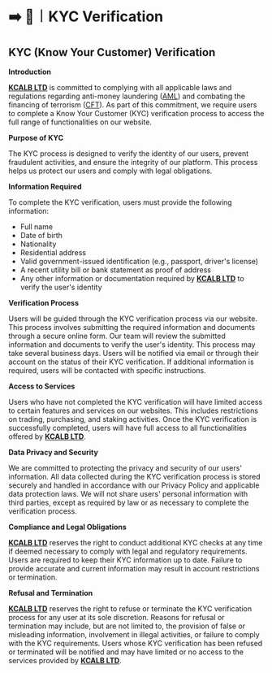 # ➡️ 🪪︱KYC Verification



## KYC (Know Your Customer) Verification

**Introduction**

[**KCALB LTD**](https://find-and-update.company-information.service.gov.uk/company/14132246) is committed to complying with all applicable laws and regulations regarding anti-money laundering ([AML](https://www.fca.org.uk/firms/financial-crime/money-laundering-regulations)) and combating the financing of terrorism ([CFT](https://www.gov.uk/government/publications/countering-terrorist-financing/countering-terrorist-financing)). As part of this commitment, we require users to complete a Know Your Customer (KYC) verification process to access the full range of functionalities on our website.

**Purpose of KYC**

The KYC process is designed to verify the identity of our users, prevent fraudulent activities, and ensure the integrity of our platform. This process helps us protect our users and comply with legal obligations.

**Information Required**

To complete the KYC verification, users must provide the following information:

* Full name
* Date of birth
* Nationality
* Residential address
* Valid government-issued identification (e.g., passport, driver's license)
* A recent utility bill or bank statement as proof of address
* Any other information or documentation required by [**KCALB LTD**](https://find-and-update.company-information.service.gov.uk/company/14132246) to verify the user's identity

**Verification Process**

Users will be guided through the KYC verification process via our website. This process involves submitting the required information and documents through a secure online form. Our team will review the submitted information and documents to verify the user's identity. This process may take several business days. Users will be notified via email or through their account on the status of their KYC verification. If additional information is required, users will be contacted with specific instructions.

**Access to Services**

Users who have not completed the KYC verification will have limited access to certain features and services on our websites. This includes restrictions on trading, purchasing, and staking activities. Once the KYC verification is successfully completed, users will have full access to all functionalities offered by [**KCALB LTD**](https://find-and-update.company-information.service.gov.uk/company/14132246).

**Data Privacy and Security**

We are committed to protecting the privacy and security of our users' information. All data collected during the KYC verification process is stored securely and handled in accordance with our Privacy Policy and applicable data protection laws. We will not share users' personal information with third parties, except as required by law or as necessary to complete the verification process.

**Compliance and Legal Obligations**

[**KCALB LTD**](https://find-and-update.company-information.service.gov.uk/company/14132246) reserves the right to conduct additional KYC checks at any time if deemed necessary to comply with legal and regulatory requirements. Users are required to keep their KYC information up to date. Failure to provide accurate and current information may result in account restrictions or termination.

**Refusal and Termination**

[**KCALB LTD**](https://find-and-update.company-information.service.gov.uk/company/14132246) reserves the right to refuse or terminate the KYC verification process for any user at its sole discretion. Reasons for refusal or termination may include, but are not limited to, the provision of false or misleading information, involvement in illegal activities, or failure to comply with the KYC requirements. Users whose KYC verification has been refused or terminated will be notified and may have limited or no access to the services provided by [**KCALB LTD**](https://find-and-update.company-information.service.gov.uk/company/14132246).
